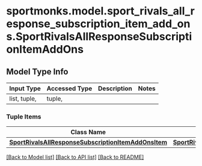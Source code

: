 # sportmonks.model.sport_rivals_all_response_subscription_item_add_ons.SportRivalsAllResponseSubscriptionItemAddOns

## Model Type Info
Input Type | Accessed Type | Description | Notes
------------ | ------------- | ------------- | -------------
list, tuple,  | tuple,  |  | 

### Tuple Items
Class Name | Input Type | Accessed Type | Description | Notes
------------- | ------------- | ------------- | ------------- | -------------
[**SportRivalsAllResponseSubscriptionItemAddOnsItem**](SportRivalsAllResponseSubscriptionItemAddOnsItem.md) | [**SportRivalsAllResponseSubscriptionItemAddOnsItem**](SportRivalsAllResponseSubscriptionItemAddOnsItem.md) | [**SportRivalsAllResponseSubscriptionItemAddOnsItem**](SportRivalsAllResponseSubscriptionItemAddOnsItem.md) |  | 

[[Back to Model list]](../../README.md#documentation-for-models) [[Back to API list]](../../README.md#documentation-for-api-endpoints) [[Back to README]](../../README.md)

